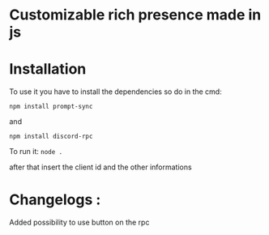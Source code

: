 # Customizable rich presence made in js

# **Installation**
To use it you have to install the dependencies so do in the cmd: 

`npm install prompt-sync`

and

`npm install discord-rpc`

To run it:
`node .`

after that insert the client id and the other informations


# Changelogs :
Added possibility to use button on the rpc
